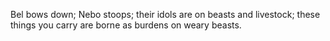 Bel bows down; Nebo stoops; their idols are on beasts and livestock; these things you carry are borne as burdens on weary beasts.
